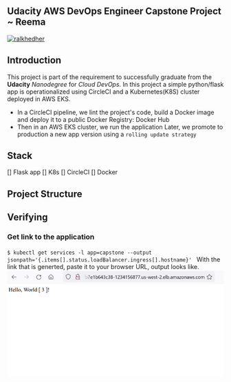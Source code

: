 ## Udacity AWS DevOps Engineer Capstone Project ~ Reema
[![ralkhedher](https://circleci.com/gh/ralkhedher/udacity-cap.svg?style=shield)](https://github.com/ralkhedher/udacity-cap)

## Introduction 
This project is part of the requirement to successfully graduate from the __Udacity__ *Nanodegree* for _Cloud DevOps_. 
In this project a simple python/flask app is operationalized using CircleCI and a Kubernetes(K8S) cluster deployed in AWS EKS.

- In a CircleCI pipeline, we lint the project's code, build a Docker image and deploy it to a public Docker Registry: Docker Hub
- Then in an AWS EKS cluster, we run the application Later, we promote to production a new app version using a `rolling update strategy`

## Stack
[] Flask app
[] K8s
[] CircleCI
[] Docker

## Project Structure


## Verifying
### Get link to the application
`$ kubectl get services -l app=capstone --output jsonpath='{.items[].status.loadBalancer.ingress[].hostname}' `
With the link that is generted, paste it to your browser URL, output looks like.\
![Success](screenshots/success.png)